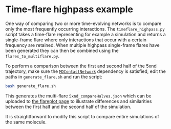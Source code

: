 # Time-flare highpass example

One way of comparing two or more time-evolving networks is to compare only the most frequently occurring interactions. The `timeflare_highpass.py` script takes a time-flare representing for example a simulation and returns a single-frame flare where only interactions that occur with a certain frequency are retained. When multiple highpass single-frame flares have been generated they can then be combined using the `flares_to_multiflare.py`.

To perform a comparison between the first and second half of the 5xnd trajectory, make sure the [`MDContactNetwork`](https://github.com/akma327/MDContactNetworks) dependency is satisfied, edit the paths in `generate_flare.sh` and run the script:
```bash
bash generate_flare.sh
```
This generates the multi-flare `5xnd_compareHalves.json` which can be uploaded to [the flareplot page](https://gpcrviz.github.io/flareplot/?p=create) to illustrate differences and similarities between the first half and the second half of the simulation. 

It is straightforward to modify this script to compare entire simulations of the same molecule. 
